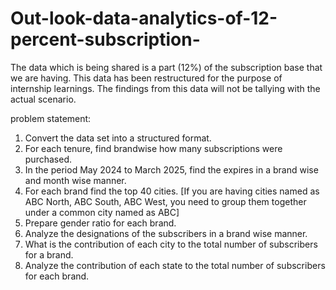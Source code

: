 # Out-look-data-analytics-of-12-percent-subscription-
The data which is being shared is a part (12%) of the subscription base that we are having. This data has been restructured for the purpose of internship learnings. The findings from this data will not be tallying with the actual scenario. 


problem statement:

1. Convert the data set into a structured format.
2. For each tenure, find brandwise how many subscriptions were purchased.
3. In the period May 2024 to March 2025, find the expires in a brand wise and month wise manner.
4. For each brand find the top 40 cities. [If you are having cities named as ABC North, ABC South, ABC West, you need to group them together under a common city named as ABC]
5. Prepare gender ratio for each brand.
6. Analyze the designations of the subscribers in a brand wise manner.
7. What is the contribution of each city to the total number of subscribers for a brand.
8. Analyze the contribution of each state to the total number of subscribers for each brand.
